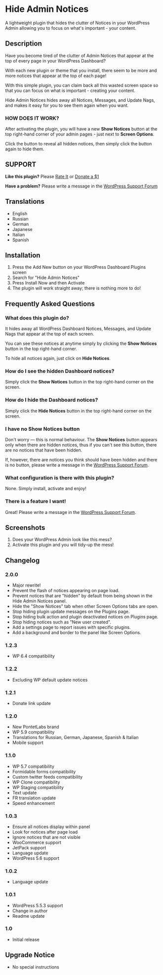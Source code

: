 # Hide Admin Notices

A lightweight plugin that hides the clutter of Notices in your WordPress Admin allowing you to focus on what's important - your content.

## Description

Have you become tired of the clutter of Admin Notices that appear at the top of every page in your WordPress Dashboard?

With each new plugin or theme that you install, there seem to be more and more notices that appear at the top of each page!

With this simple plugin, you can claim back all this wasted screen space so that you can focus on what is important - creating your content.

Hide Admin Notices hides away all Notices, Messages, and Update Nags, and makes it easy for you to see them again when you want.

### HOW DOES IT WORK?

After activating the plugin, you will have a new **Show Notices** button at the top right-hand corner of your admin pages - just next to **Screen Options**.

Click the button to reveal all hidden notices, then simply click the button again to hide them.

## SUPPORT

**Like this plugin?** Please [Rate It](https://wordpress.org/support/plugin/hide-admin-notices/reviews/?filter=5) or [Donate a $1](https://www.buymeacoffee.com/pontetlabs)

**Have a problem?** Please write a message in the [WordPress Support Forum](https://wordpress.org/support/plugin/hide-admin-notices/)

## Translations

* English
* Russian
* German
* Japanese
* Italian
* Spanish

## Installation

1. Press the Add New button on your WordPress Dashboard Plugins screen
1. Search for "Hide Admin Notices"
1. Press Install Now and then Activate
1. The plugin will work straight away; there is nothing more to do!

## Frequently Asked Questions

### What does this plugin do?

It hides away all WordPress Dashboard Notices, Messages, and Update Nags that appear at the top of each screen.

You can see these notices at anytime simply by clicking the **Show Notices** button in the top right-hand corner.

To hide all notices again, just click on **Hide Notices**.

### How do I see the hidden Dashboard notices?

Simply click the **Show Notices** button in the top right-hand corner on the screen.

### How do I hide the Dashboard notices?

Simply click the **Hide Notices** button in the top right-hand corner on the screen.

### I have no Show Notices button

Don't worry — this is normal behaviour. The **Show Notices** button appears only when there are hidden notices, thus if you can't see this button, there are no notices that have been hidden.

If, however, there are notices you think should have been hidden and there is no button, please write a message in the [WordPress Support Forum](https://wordpress.org/support/plugin/hide-admin-notices/).

### What configuration is there with this plugin?

None. Simply install, activate and enjoy!

### There is a feature I want!

Great! Please write a message in the [WordPress Support Forum](https://wordpress.org/support/plugin/hide-admin-notices/).

## Screenshots

1. Does your WordPress Admin look like this mess?
2. Activate this plugin and you will tidy-up the mess!

## Changelog

### 2.0.0
* Major rewrite!
* Prevent the flash of notices appearing on page load.
* Prevent notices that are "hidden" by default from being shown in the Hide Admin Notices panel.
* Hide the "Show Notices" tab when other Screen Options tabs are open.
* Stop hiding plugin update messages on the Plugins page.
* Stop hiding bulk action and plugin deactivated notices on Plugins page.
* Stop hiding notices such as "New user created".
* Add a settings page to report issues with specific plugins.
* Add a background and border to the panel like Screen Options.

### 1.2.3
* WP 6.4 compatibility

### 1.2.2
* Excluding WP default update notices

### 1.2.1
* Donate link update

### 1.2.0
* New PontetLabs brand
* WP 5.9 compatibility
* Translations for Russian, German, Japanese, Spanish & Italian
* Mobile support

### 1.1.0
* WP 5.7 compatibility
* Formidable forms compatibility
* Custom twitter feeds compatibility
* WP Clone compatibility
* WP Staging compatibility
* Text update
* FR translation update
* Speed enhancement

### 1.0.3
* Ensure all notices display within panel
* Look for notices after page load
* Ignore notices that are not visible
* WooCommerce support
* JetPack support
* Language update
* WordPress 5.6 support

### 1.0.2
* Language update

### 1.0.1
* WordPress 5.5.3 support
* Change in author
* Readme update

### 1.0
* Initial release

## Upgrade Notice
* No special instructions
